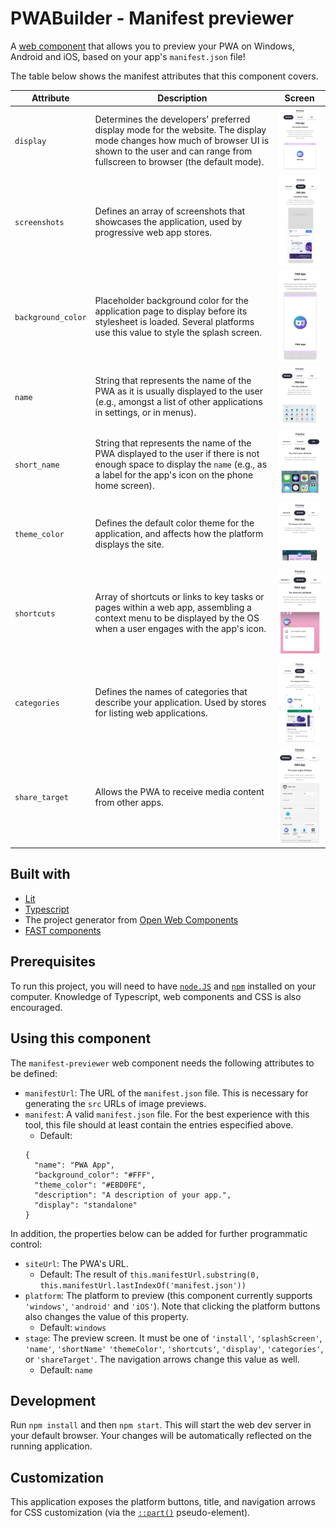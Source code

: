 # PWABuilder - Manifest previewer
A [web component](https://developer.mozilla.org/en-US/docs/Web/Web_Components) that allows you to preview your PWA on Windows, Android and iOS, based on your app's `manifest.json` file!

The table below shows the manifest attributes that this component covers.

Attribute | Description | Screen
----------| ----------- |------- 
`display` | Determines the developers' preferred display mode for the website. The display mode changes how much of browser UI is shown to the user and can range from fullscreen to browser (the default mode). | ![Display](/assets/readme-images/display.png)
`screenshots` | Defines an array of screenshots that showcases the application, used by progressive web app stores. | ![Screenshots](/assets/readme-images/screenshots.png)
`background_color` | Placeholder background color for the application page to display before its stylesheet is loaded. Several platforms use this value to style the splash screen. | ![Background color](/assets/readme-images/backgroundcolor.jpeg)
`name` | String that represents the name of the PWA as it is usually displayed to the user (e.g., amongst a list of other applications in settings, or in menus). | ![Name](/assets/readme-images/name.png)
`short_name` | String that represents the name of the PWA displayed to the user if there is not enough space to display the `name` (e.g., as a label for the app's icon on the phone home screen).| ![Short name](/assets/readme-images/shortname.png)
`theme_color` | Defines the default color theme for the application, and affects how the platform displays the site. | ![Theme color](/assets/readme-images/themecolor.png)
`shortcuts` | Array of shortcuts or links to key tasks or pages within a web app, assembling a context menu to be displayed by the OS when a user engages with the app's icon. | ![Shortcuts](/assets/readme-images/shortcuts.png)
`categories` | Defines the names of categories that describe your application. Used by stores for listing web applications. | ![Categories](/assets/readme-images/categories.png)
`share_target` | Allows the PWA to receive media content from other apps. | ![Share target](/assets/readme-images/sharetarget.png)

## Built with
- [Lit](https://lit.dev/)
- [Typescript](https://www.typescriptlang.org/)
- The project generator from [Open Web Components](https://open-wc.org/docs/development/generator/)
- [FAST components](https://www.fast.design/docs/introduction)

## Prerequisites
To run this project, you will need to have [`node.JS`](https://nodejs.org/en/) and [`npm`](https://docs.npmjs.com/getting-started) installed on your computer. Knowledge of Typescript, web components and CSS is also encouraged. 

## Using this component
The `manifest-previewer` web component needs the following attributes to be defined:
- `manifestUrl`: The URL of the `manifest.json` file. This is necessary for generating the `src` URLs of image previews.
- `manifest`: A valid `manifest.json` file. For the best experience with this tool, this file should at least contain the entries especified above.
  - Default:
  ```
  {
    "name": "PWA App",
    "background_color": "#FFF",
    "theme_color": "#EBD0FE",
    "description": "A description of your app.",
    "display": "standalone"
  }
  ```

In addition, the properties below can be added for further programmatic control:
- `siteUrl`: The PWA's URL.
  - Default: The result of `this.manifestUrl.substring(0, this.manifestUrl.lastIndexOf('manifest.json'))`
- `platform`: The platform to preview (this component currently supports `'windows'`, `'android'` and `'iOS'`). Note that clicking the platform buttons also changes the value of this property.
  - Default: `windows`
- `stage`: The preview screen. It must be one of `'install'`, `'splashScreen'`, `'name'`, `'shortName'`
`'themeColor'`, `'shortcuts'`, `'display'`, `'categories'`, or `'shareTarget'`.
The navigation arrows change this value as well. 
  - Default: `name`

## Development
Run `npm install` and then `npm start`. This will start the web dev server in your default browser. Your changes will be automatically reflected on the running application.

## Customization
This application exposes the platform buttons, title, and navigation arrows for CSS customization (via the [`::part()`](https://developer.mozilla.org/en-US/docs/Web/CSS/::part) pseudo-element). 
